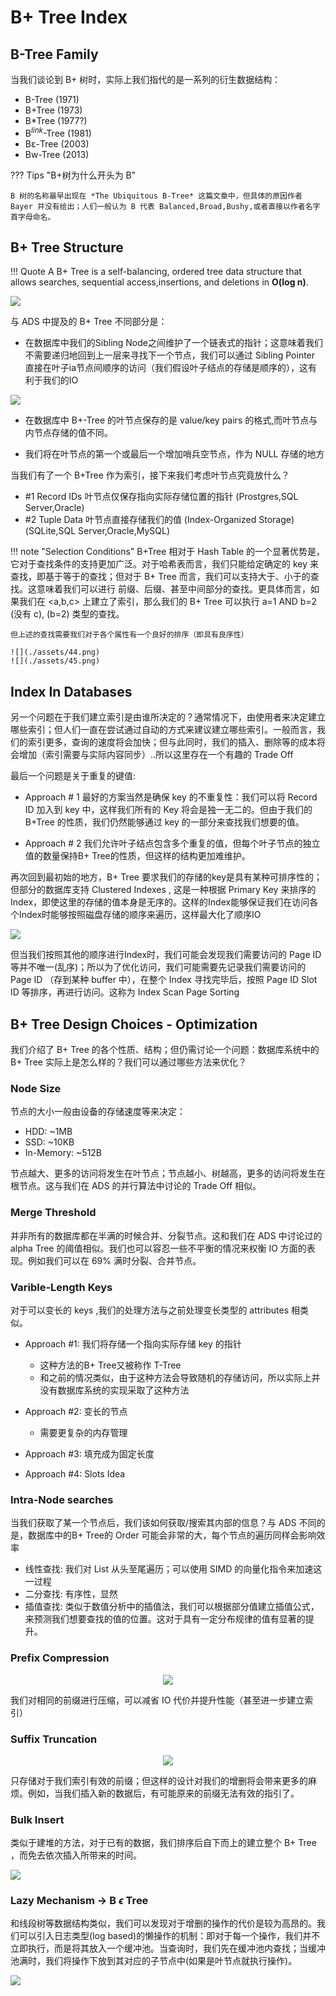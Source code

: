 # B+ Tree Index

## B-Tree Family

当我们谈论到 B+ 树时，实际上我们指代的是一系列的衍生数据结构：

- B-Tree (1971)
- B+Tree (1973)
- B*Tree (1977?)
- B$^{link}$-Tree (1981)
- Bε-Tree (2003)
- Bw-Tree (2013)

??? Tips "B+树为什么开头为 B"

    B 树的名称最早出现在 *The Ubiquitous B-Tree* 这篇文章中，但具体的原因作者 Bayer 并没有给出；人们一般认为 B 代表 Balanced,Broad,Bushy,或者直接以作者名字首字母命名。

## B+ Tree Structure 

!!! Quote
    A B+ Tree is a self-balancing, ordered tree data structure that allows searches, sequential access,insertions, and deletions in **O(log n)**. 

![](./assets/42.png)

与 ADS 中提及的 B+ Tree 不同部分是：

- 在数据库中我们的Sibling Node之间维护了一个链表式的指针；这意味着我们不需要递归地回到上一层来寻找下一个节点，我们可以通过 Sibling Pointer 直接在叶子ia节点间顺序的访问（我们假设叶子结点的存储是顺序的），这有利于我们的IO

![](./assets/43.png)

- 在数据库中 B+-Tree 的叶节点保存的是 value/key  pairs 的格式,而叶节点与内节点存储的值不同。

- 我们将在叶节点的第一个或最后一个增加哨兵空节点，作为 NULL 存储的地方

当我们有了一个 B+Tree 作为索引，接下来我们考虑叶节点究竟放什么？

- \#1 Record IDs 叶节点仅保存指向实际存储位置的指针 (Prostgres,SQL Server,Oracle)
- \#2 Tuple Data 叶节点直接存储我们的值 (Index-Organized Storage) (SQLite,SQL Server,Oracle,MySQL)

!!! note "Selection Conditions"
    B+Tree 相对于 Hash Table 的一个显著优势是，它对于查找条件的支持更加广泛。对于哈希表而言，我们只能给定确定的 key 来查找，即基于等于的查找；但对于 B+ Tree 而言，我们可以支持大于、小于的查找。这意味着我们可以进行 前缀、后缀、甚至中间部分的查找。更具体而言，如果我们在 <a,b,c> 上建立了索引，那么我们的 B+ Tree 可以执行 a=1 AND b=2 (没有 c), (b=2) 类型的查找。

    但上述的查找需要我们对于各个属性有一个良好的排序（即具有良序性）

    ![](./assets/44.png)
    ![](./assets/45.png)

## Index In Databases

另一个问题在于我们建立索引是由谁所决定的？通常情况下，由使用者来决定建立哪些索引；但人们一直在尝试通过自动的方式来建议建立哪些索引。一般而言，我们的索引更多，查询的速度将会加快；但与此同时，我们的插入、删除等的成本将会增加（索引需要与实际内容同步）..所以这里存在一个有趣的 Trade Off

最后一个问题是关于重复的键值:

- Approach \# 1 最好的方案当然是确保 key 的不重复性：我们可以将 Record ID 加入到 key 中，这样我们所有的 Key 将会是独一无二的。但由于我们的 B+Tree 的性质，我们仍然能够通过 key 的一部分来查找我们想要的值。

- Approach \# 2 我们允许叶子结点包含多个重复的值，但每个叶子节点的独立值的数量保持B+ Tree的性质，但这样的结构更加难维护。

再次回到最初始的地方，B+ Tree 要求我们的存储的key是具有某种可排序性的；但部分的数据库支持 Clustered Indexes , 这是一种根据 Primary Key 来排序的 Index，即使这里的存储的值本身是无序的。这样的Index能够保证我们在访问各个Index时能够按照磁盘存储的顺序来遍历，这样最大化了顺序IO

![](./assets/46.png)

但当我们按照其他的顺序进行Index时，我们可能会发现我们需要访问的 Page ID 等并不唯一(乱序)；所以为了优化访问，我们可能需要先记录我们需要访问的 Page ID （存到某种 buffer 中），在整个 Index 寻找完毕后，按照 Page ID Slot ID 等排序，再进行访问。这称为 Index Scan Page Sorting

## B+ Tree Design Choices - Optimization

我们介绍了 B+ Tree 的各个性质、结构；但仍需讨论一个问题：数据库系统中的 B+ Tree 实际上是怎么样的？我们可以通过哪些方法来优化？

### Node Size

节点的大小一般由设备的存储速度等来决定：

- HDD: ~1MB
- SSD: ~10KB
- In-Memory: ~512B 

节点越大、更多的访问将发生在叶节点；节点越小、树越高，更多的访问将发生在根节点。这与我们在 ADS 的并行算法中讨论的 Trade Off 相似。

### Merge Threshold

并非所有的数据库都在半满的时候合并、分裂节点。这和我们在 ADS 中讨论过的 alpha Tree 的阈值相似。我们也可以容忍一些不平衡的情况来权衡 IO 方面的表现。例如我们可以在 69% 满时分裂、合并节点。


### Varible-Length Keys

对于可以变长的 keys ,我们的处理方法与之前处理变长类型的 attributes 相类似。

- Approach \#1: 我们将存储一个指向实际存储 key 的指针 
    + 这种方法的B+ Tree又被称作 T-Tree
    + 和之前的情况类似，由于这种方法会导致随机的存储访问，所以实际上并没有数据库系统的实现采取了这种方法

- Approach \#2: 变长的节点
    + 需要更复杂的内存管理

- Approach \#3: 填充成为固定长度

- Approach \#4: Slots Idea

### Intra-Node searches

当我们获取了某一个节点后，我们该如何获取/搜索其内部的信息？与 ADS 不同的是，数据库中的B+ Tree的 Order 可能会非常的大，每个节点的遍历同样会影响效率

- 线性查找: 我们对 List 从头至尾遍历；可以使用 SIMD 的向量化指令来加速这一过程
- 二分查找: 有序性，显然
- 插值查找: 类似于数值分析中的插值法，我们可以根据部分值建立插值公式，来预测我们想要查找的值的位置。这对于具有一定分布规律的值有显著的提升。

### Prefix Compression

<center>

![](./assets/47.png)
</center>

我们对相同的前缀进行压缩，可以减省 IO 代价并提升性能（甚至进一步建立索引）

### Suffix Truncation

<center>

![](./assets/48.png)
</center>

只存储对于我们索引有效的前缀；但这样的设计对我们的增删将会带来更多的麻烦。例如，当我们插入新的数据后，有可能原来的前缀无法有效的指引了。

### Bulk Insert

类似于建堆的方法，对于已有的数据，我们排序后自下而上的建立整个 B+ Tree ，而免去依次插入所带来的时间。


![](./assets/49.png)


### Lazy Mechanism -> B $\epsilon$ Tree

和线段树等数据结构类似，我们可以发现对于增删的操作的代价是较为高昂的。我们可以引入日志类型(log based)的懒操作的机制：即对于每一个操作，我们并不立即执行，而是将其放入一个缓冲池。当查询时，我们先在缓冲池内查找；当缓冲池满时，我们将操作下放到其对应的子节点中(如果是叶节点就执行操作)。

![](./assets/50.png)



